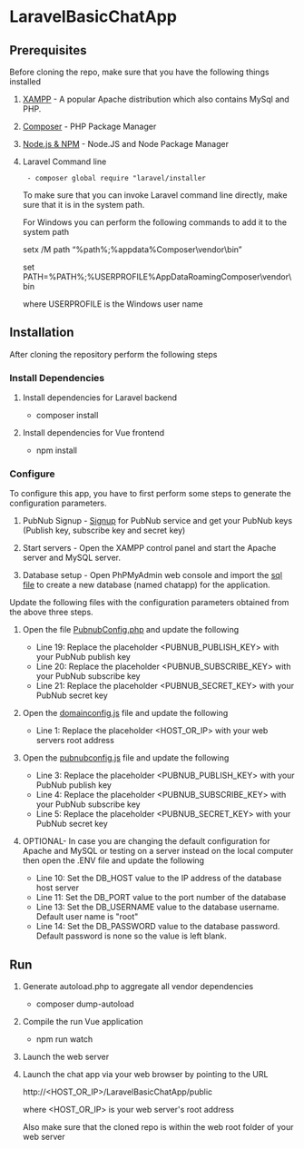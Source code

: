 # LaravelBasicChatApp

## Prerequisites

Before cloning the repo, make sure that you have the following things installed

1. [XAMPP](https://www.apachefriends.org/download.html) - A popular Apache distribution which also contains MySql and PHP. 

2. [Composer](https://getcomposer.org/) - PHP Package Manager

3. [Node.js & NPM](https://nodejs.org/en/) - Node.JS and Node Package Manager

4. Laravel Command line

        - composer global require "laravel/installer
    
    To make sure that you can invoke Laravel command line directly, make sure that it is in the system path.
    
    For Windows you can perform the following commands to add it to the system path
    
    setx /M path “%path%;%appdata%Composer\vendor\bin”
    
    set PATH=%PATH%;%USERPROFILE%AppDataRoamingComposer\vendor\bin
    
    where USERPROFILE is the Windows user name
    

## Installation

After cloning the repository perform the following steps

### Install Dependencies

1. Install dependencies for Laravel backend

    -   composer install
    
2. Install dependencies for Vue frontend

    -   npm install
    
### Configure 

To configure this app, you have to first perform some steps to generate the configuration parameters.

1. PubNub Signup - [Signup](https://dashboard.pubnub.com/signup) for PubNub service and get your PubNub keys (Publish key, subscribe key and secret key)

2. Start servers - Open the XAMPP control panel and start the Apache server and MySQL server. 

3. Database setup -  Open PhPMyAdmin web console and import the [sql file](chatapp.sql) to create a new database (named chatapp) for the application. 

Update the following files with the configuration parameters obtained from the above three steps.

    
1. Open the file [PubnubConfig.php](/app/PubnubConfig.php) and update the following

    -   Line 19: Replace the placeholder <PUBNUB_PUBLISH_KEY> with your PubNub publish key
    -   Line 20: Replace the placeholder <PUBNUB_SUBSCRIBE_KEY> with your PubNub subscribe key
    -   Line 21: Replace the placeholder <PUBNUB_SECRET_KEY> with your PubNub secret key

2. Open the [domainconfig.js](resources/js/domainconfig.js) file and update the following

    -   Line 1: Replace the placeholder <HOST_OR_IP> with your web servers root address
    
3. Open the [pubnubconfig.js](resources/js/pubnubconfig.js) file and update the following

    -   Line 3: Replace the placeholder <PUBNUB_PUBLISH_KEY> with your PubNub publish key
    -   Line 4: Replace the placeholder <PUBNUB_SUBSCRIBE_KEY> with your PubNub subscribe key
    -   Line 5: Replace the placeholder <PUBNUB_SECRET_KEY> with your PubNub secret key

4. OPTIONAL- In case you are changing the default configuration for Apache and MySQL or testing on a server instead on the local computer then open the .ENV file and update the following

    -   Line 10: Set the DB_HOST value to the IP address of the database host server
    -   Line 11: Set the DB_PORT value to the port number of the database
    -   Line 13: Set the DB_USERNAME value to the database username. Default user name is "root"
    -   Line 14: Set the DB_PASSWORD value to the database password.  Default password is none so the value is left blank.
    
    
## Run

1. Generate autoload.php to aggregate all vendor dependencies

    -   composer dump-autoload
    
2. Compile the run Vue application 

    -   npm run watch
    
3. Launch the web server


4. Launch the chat app via your web browser by pointing to the URL 

    http://<HOST_OR_IP>/LaravelBasicChatApp/public
    
    where <HOST_OR_IP> is your web server's root address
    
    Also make sure that the cloned repo is within the web root folder of your web server
